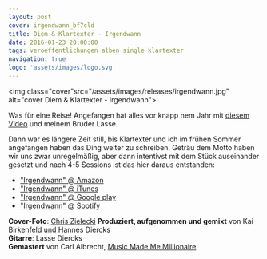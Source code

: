 ```yaml
---
layout: post
cover: irgendwann_bf7cld
title: Diem & Klartexter - Irgendwann
date: 2016-01-23 20:00:00
tags: veroeffentlichungen alben single klartexter
navigation: true
logo: 'assets/images/logo.svg'
---
```


<img class="cover"src="/assets/images/releases/irgendwann.jpg" alt="cover Diem & Klartexter - Irgendwann">

Was für eine Reise! Angefangen hat alles vor knapp nem Jahr mit [diesem Video](https://www.youtube.com/watch?v=EIu9Rsn2oiM&feature=youtu.be&t=63) und meinem Bruder Lasse.

Dann war es längere Zeit still, bis Klartexter und ich im frühen Sommer angefangen haben das Ding weiter zu schreiben. Geträu dem Motto haben wir uns zwar unregelmäßig, aber dann intentivst mit dem Stück auseinander gesetzt und nach 4-5 Sessions ist das hier daraus entstanden:


 - ["Irgendwann" @ Amazon](https://www.amazon.de/Irgendwann/dp/B01AKAH09S)
 - ["Irgendwann" @ iTunes](https://itunes.apple.com/de/album/irgendwann-single/id1074278111)
 - ["Irgendwann" @ Google play](https://play.google.com/music/preview/Ts6hitvz6zxpm5ooognifj4lhrq)
 - ["Irgendwann" @ Spotify](https://open.spotify.com/track/35QnHUOxM0gSCL8YKULtyH)


__Cover-Foto__: [Chris Zielecki](http://www.zielecki.com/)
__Produziert, aufgenommen und gemixt__ von Kai Birkenfeld und Hannes Diercks  
__Gitarre__: Lasse Diercks  
__Gemastert__ von Carl Albrecht, [Music Made Me Millionaire](http://www.musicmadememillionaire.de/)
